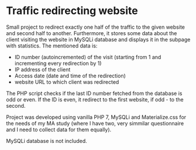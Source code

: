 # Traffic redirecting website

Small project to redirect exactly one half of the traffic to the given website and second half to another. Furthermore, it stores some data about the client visiting the website in MySQLi database and displays it in the subpage with statistics. The mentioned data is: 
- ID number (autoincremented) of the visit (starting from 1 and incrementing every redirection by 1)
- IP address of the client
- Access date (date and time of the redirection)
- website URL to which client was redirected 

The PHP script checks if the last ID number fetched from the database is odd or even. If the ID is even, it redirect to the first website, if odd - to the second. 

Project was developed using vanilla PHP 7, MySQLi and Materialize.css for the needs of my MA study (where I have two, very simmilar questionnaire and I need to collect data for them equally).

MySQLi database is not included. 
